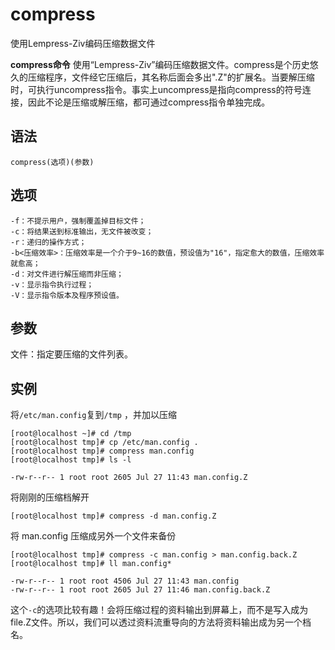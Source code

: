 compress
===

使用Lempress-Ziv编码压缩数据文件


**compress命令** 使用“Lempress-Ziv”编码压缩数据文件。compress是个历史悠久的压缩程序，文件经它压缩后，其名称后面会多出".Z"的扩展名。当要解压缩时，可执行uncompress指令。事实上uncompress是指向compress的符号连接，因此不论是压缩或解压缩，都可通过compress指令单独完成。

## 语法

```
compress(选项)(参数)
```

## 选项

```
-f：不提示用户，强制覆盖掉目标文件；
-c：将结果送到标准输出，无文件被改变；
-r：递归的操作方式；
-b<压缩效率>：压缩效率是一个介于9~16的数值，预设值为"16"，指定愈大的数值，压缩效率就愈高；
-d：对文件进行解压缩而非压缩；
-v：显示指令执行过程；
-V：显示指令版本及程序预设值。
```

## 参数

文件：指定要压缩的文件列表。

## 实例

将`/etc/man.config`复到`/tmp` ，并加以压缩

```
[root@localhost ~]# cd /tmp
[root@localhost tmp]# cp /etc/man.config .
[root@localhost tmp]# compress man.config
[root@localhost tmp]# ls -l
```

```
-rw-r--r-- 1 root root 2605 Jul 27 11:43 man.config.Z
```

将刚刚的压缩档解开

```
[root@localhost tmp]# compress -d man.config.Z
```

将 man.config 压缩成另外一个文件来备份

```
[root@localhost tmp]# compress -c man.config > man.config.back.Z
[root@localhost tmp]# ll man.config*
```

```
-rw-r--r-- 1 root root 4506 Jul 27 11:43 man.config
-rw-r--r-- 1 root root 2605 Jul 27 11:46 man.config.back.Z
```

这个`-c`的选项比较有趣！会将压缩过程的资料输出到屏幕上，而不是写入成为file.Z文件。所以，我们可以透过资料流重导向的方法将资料输出成为另一个档名。


